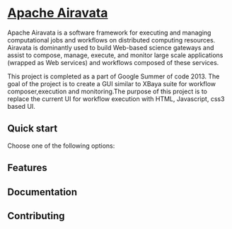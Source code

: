 # [Apache Airavata](http://airavata.apache.org/)

Apache Airavata is a software framework for executing and managing computational jobs and workflows on distributed computing resources.
Airavata is dominantly used to build Web-based science gateways and assist to compose, manage, execute, and monitor large scale applications (wrapped as Web services) and workflows composed of these services.

This project is completed as a part of Google Summer of code 2013. The goal of the project is to create a GUI similar to XBaya suite for workflow composer,execution and monitoring.The purpose of this project is to replace the current UI for workflow execution with HTML, Javascript, css3 based UI.

## Quick start

Choose one of the following options:


## Features


## Documentation


## Contributing

